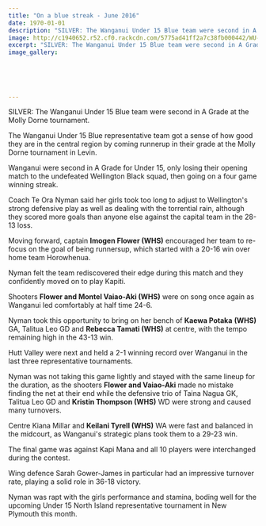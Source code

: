 ```yaml
---
title: "On a blue streak - June 2016"
date: 1970-01-01
description: "SILVER: The Wanganui Under 15 Blue team were second in A Grade at the Molly Dorne tournament, Wanganui Chronicle article on 30/6/16..."
image: http://c1940652.r52.cf0.rackcdn.com/5775ad41ff2a7c38fb000442/WU-U15-blue-team-Molly-Dorne-Tourny-30-June-Chron.jpg
excerpt: "SILVER: The Wanganui Under 15 Blue team were second in A Grade at the Molly Dorne tournament."
image_gallery:
    
    
    
    
    
---
```


<p><span>SILVER: The Wanganui Under 15 Blue team were second in A Grade at the Molly Dorne tournament.</span></p>
<p>The Wanganui Under 15 Blue representative team got a sense of how good they are in the central region by coming runnerup in their grade at the Molly Dorne tournament in Levin.</p>
<p>Wanganui were second in A Grade for Under 15, only losing their opening match to the undefeated Wellington Black squad, then going on a four game winning streak.</p>
<p>Coach Te Ora Nyman said her girls took too long to adjust to Wellington's strong defensive play as well as dealing with the torrential rain, although they scored more goals than anyone else against the capital team in the 28-13 loss.</p>
<p>Moving forward, captain <strong>Imogen Flower (WHS)</strong> encouraged her team to re-focus on the goal of being runnersup, which started with a 20-16 win over home team Horowhenua.</p>
<p>Nyman felt the team rediscovered their edge during this match and they confidently moved on to play Kapiti.</p>
<p>Shooters <strong>Flower and Montel Vaiao-Aki&nbsp;(WHS)</strong> were on song once again as Wanganui led comfortably at half time 24-6.</p>
<p>Nyman took this opportunity to bring on her bench of <strong>Kaewa Potaka</strong>&nbsp;<strong>(WHS)</strong> GA, Talitua Leo GD and <strong>Rebecca Tamati&nbsp;(WHS)</strong> at centre, with the tempo remaining high in the 43-13 win.</p>
<p>Hutt Valley were next and held a 2-1 winning record over Wanganui in the last three representative tournaments.</p>
<p>Nyman was not taking this game lightly and stayed with the same lineup for the duration, as the shooters <strong>Flower and Vaiao-Aki</strong> made no mistake finding the net at their end while the defensive trio of Taina Nagua GK, Talitua Leo GD and <strong>Kristin Thompson (WHS)</strong> WD were strong and caused many turnovers.</p>
<p>Centre Kiana Millar and <strong>Keilani Tyrell&nbsp;(WHS)</strong> WA were fast and balanced in the midcourt, as Wanganui's strategic plans took them to a 29-23 win.</p>
<p>The final game was against Kapi Mana and all 10 players were interchanged during the contest.</p>
<p>Wing defence Sarah Gower-James in particular had an impressive turnover rate, playing a solid role in 36-18 victory.</p>
<p>Nyman was rapt with the girls performance and stamina, boding well for the upcoming Under 15 North Island representative tournament in New Plymouth this month.</p>

